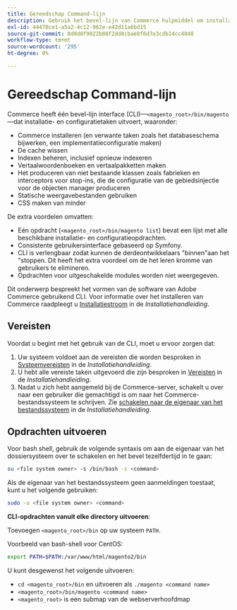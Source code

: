 ```yaml
---
title: Gereedschap Command-lijn
description: Gebruik het bevel-lijn van Commerce hulpmiddel om installatie en configuratietaken in werking te stellen.
exl-id: 44470ce1-a5a2-4c12-962e-e42d11a6bd15
source-git-commit: 8d0d8f9822b88f2dd8cbae8f6d7e3cdb14cc4848
workflow-type: tm+mt
source-wordcount: '295'
ht-degree: 0%

---
```


# Gereedschap Command-lijn

Commerce heeft één bevel-lijn interface (CLI)—`<magento_root>/bin/magento`—dat installatie- en configuratietaken uitvoert, waaronder:

- Commerce installeren (en verwante taken zoals het databaseschema bijwerken, een implementatieconfiguratie maken)
- De cache wissen
- Indexen beheren, inclusief opnieuw indexeren
- Vertaalwoordenboeken en vertaalpakketten maken
- Het produceren van niet bestaande klassen zoals fabrieken en interceptors voor stop-ins, die de configuratie van de gebiedsinjectie voor de objecten manager produceren
- Statische weergavebestanden gebruiken
- CSS maken van minder

De extra voordelen omvatten:

- Eén opdracht (`<magento_root>/bin/magento list`) bevat een lijst met alle beschikbare installatie- en configuratieopdrachten.
- Consistente gebruikersinterface gebaseerd op Symfony.
- CLI is verlengbaar zodat kunnen de derdeontwikkelaars &quot;binnen&quot;aan het &quot;stoppen. Dit heeft het extra voordeel om de het leren kromme van gebruikers te elimineren.
- Opdrachten voor uitgeschakelde modules worden niet weergegeven.

Dit onderwerp bespreekt het vormen van de software van Adobe Commerce gebruikend CLI. Voor informatie over het installeren van Commerce raadpleegt u [Installatiestroom](../../installation/overview.md) in de _Installatiehandleiding_.

## Vereisten

Voordat u begint met het gebruik van de CLI, moet u ervoor zorgen dat:

1. Uw systeem voldoet aan de vereisten die worden besproken in [Systeemvereisten](../../installation/system-requirements.md) in de _Installatiehandleiding_.
1. U hebt alle vereiste taken uitgevoerd die zijn besproken in [Vereisten](../../installation/prerequisites/overview.md) in de _Installatiehandleiding_.
1. Nadat u zich hebt aangemeld bij de Commerce-server, schakelt u over naar een gebruiker die gemachtigd is om naar het Commerce-bestandssysteem te schrijven. Zie [schakelen naar de eigenaar van het bestandssysteem](../../installation/prerequisites/file-system/overview.md) in de _Installatiehandleiding_.

## Opdrachten uitvoeren

Voor bash shell, gebruik de volgende syntaxis om aan de eigenaar van het dossiersysteem over te schakelen en het bevel tezelfdertijd in te gaan:

```bash
su <file system owner> -s /bin/bash -c <command>
```

Als de eigenaar van het bestandssysteem geen aanmeldingen toestaat, kunt u het volgende gebruiken:

```bash
sudo -u <file system owner> <command>
```

**CLI-opdrachten vanuit elke directory uitvoeren**:

Toevoegen `<magento_root>/bin` op uw systeem `PATH`.

Voorbeeld van bash-shell voor CentOS:

```bash
export PATH=$PATH:/var/www/html/magento2/bin
```

U kunt desgewenst het volgende uitvoeren:

- `cd <magento_root>/bin` en uitvoeren als `./magento <command name>`
- `<magento_root>/bin/magento <command name>`
- `<magento_root>` is een submap van de webserverhoofdmap
